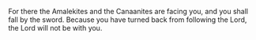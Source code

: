For there the Amalekites and the Canaanites are facing you, and you shall fall by the sword. Because you have turned back from following the Lord, the Lord will not be with you.
